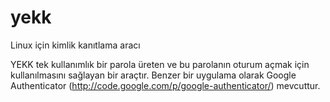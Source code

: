 yekk
====

Linux için kimlik kanıtlama aracı

YEKK tek kullanımlık bir parola üreten ve bu parolanın oturum açmak için kullanılmasını sağlayan bir araçtır. Benzer bir uygulama olarak Google Authenticator (http://code.google.com/p/google-authenticator/) mevcuttur.

